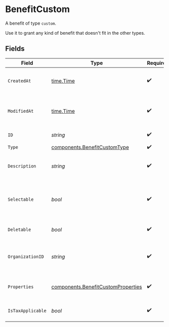 # BenefitCustom

A benefit of type `custom`.

Use it to grant any kind of benefit that doesn't fit in the other types.


## Fields

| Field                                                                                    | Type                                                                                     | Required                                                                                 | Description                                                                              |
| ---------------------------------------------------------------------------------------- | ---------------------------------------------------------------------------------------- | ---------------------------------------------------------------------------------------- | ---------------------------------------------------------------------------------------- |
| `CreatedAt`                                                                              | [time.Time](https://pkg.go.dev/time#Time)                                                | :heavy_check_mark:                                                                       | Creation timestamp of the object.                                                        |
| `ModifiedAt`                                                                             | [time.Time](https://pkg.go.dev/time#Time)                                                | :heavy_check_mark:                                                                       | Last modification timestamp of the object.                                               |
| `ID`                                                                                     | *string*                                                                                 | :heavy_check_mark:                                                                       | The ID of the benefit.                                                                   |
| `Type`                                                                                   | [components.BenefitCustomType](../../models/components/benefitcustomtype.md)             | :heavy_check_mark:                                                                       | N/A                                                                                      |
| `Description`                                                                            | *string*                                                                                 | :heavy_check_mark:                                                                       | The description of the benefit.                                                          |
| `Selectable`                                                                             | *bool*                                                                                   | :heavy_check_mark:                                                                       | Whether the benefit is selectable when creating a product.                               |
| `Deletable`                                                                              | *bool*                                                                                   | :heavy_check_mark:                                                                       | Whether the benefit is deletable.                                                        |
| `OrganizationID`                                                                         | *string*                                                                                 | :heavy_check_mark:                                                                       | The ID of the organization owning the benefit.                                           |
| `Properties`                                                                             | [components.BenefitCustomProperties](../../models/components/benefitcustomproperties.md) | :heavy_check_mark:                                                                       | Properties for a benefit of type `custom`.                                               |
| `IsTaxApplicable`                                                                        | *bool*                                                                                   | :heavy_check_mark:                                                                       | Whether the benefit is taxable.                                                          |